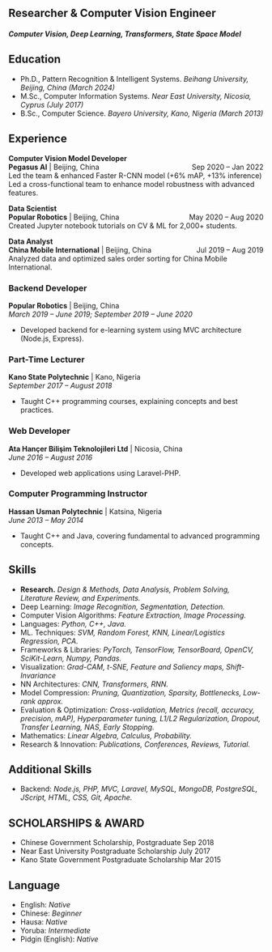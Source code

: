 ## Researcher & Computer Vision Engineer
#### _Computer Vision, Deep Learning, Transformers, State Space Model_

## Education
- Ph.D., Pattern Recognition & Intelligent Systems. _Beihang University, Beijing, China (March 2024)_
- M.Sc., Computer Information Systems. _Near East University, Nicosia, Cyprus (July 2017)_
- B.Sc., Computer Science. _Bayero University, Kano, Nigeria (March 2013)_

## Experience
**Computer Vision Model Developer** <br>
**Pegasus AI** | Beijing, China   <span style="float: right;">Sep 2020 – Jan 2022</span> <br>
Led the team & enhanced Faster R-CNN model (+6% mAP, +13% inference) <br>
Led a cross-functional team to enhance model robustness with advanced features.

**Data Scientist** <br>
**Popular Robotics** | Beijing, China  <span style="float: right;">May 2020 – Aug 2020</span> <br>
Created Jupyter notebook tutorials on CV & ML for 2,000+ students.

**Data Analyst** <br>
**China Mobile International** | Beijing, China  <span style="float: right;">Jul 2019 – Aug 2019</span> <br>
Analyzed data and optimized sales order sorting for China Mobile International.

### Backend Developer
**Popular Robotics** | Beijing, China  
*March 2019 – June 2019; September 2019 – June 2020*
- Developed backend for e-learning system using MVC architecture (Node.js, Express).

### Part-Time Lecturer
**Kano State Polytechnic** | Kano, Nigeria  
*September 2017 – August 2018*
- Taught C++ programming courses, explaining concepts and best practices.

### Web Developer
**Ata Hançer Bilişim Teknolojileri Ltd** | Nicosia, China  
*June 2016 – August 2016*
- Developed web applications using Laravel-PHP.

### Computer Programming Instructor
**Hassan Usman Polytechnic** | Katsina, Nigeria  
*June 2013 – May 2014*
- Taught C++ and Java, covering fundamental to advanced programming concepts.

## Skills
 - **Research.** _Design & Methods, Data Analysis, Problem Solving, Literature Review, and Experiments._
 - Deep Learning: _Image Recognition, Segmentation, Detection._
 - Computer Vision Algorithms: _Feature Extraction, Image Processing._
 - Languages: _Python, C++, Java._
 - ML. Techniques: _SVM, Random Forest, KNN, Linear/Logistics Regression, PCA._
 - Frameworks & Libraries: _PyTorch, TensorFlow, TensorBoard, OpenCV, SciKit-Learn, Numpy, Pandas._
 - Visualization: _Grad-CAM, t-SNE, Feature and Saliency maps, Shift-Invariance_
 - NN Architectures: _CNN, Transformers, RNN._
 - Model Compression: _Pruning, Quantization, Sparsity, Bottlenecks, Low-rank approx._
 - Evaluation & Optimization: _Cross-validation, Metrics (recall, accuracy, precision, mAP), Hyperparameter tuning, L1/L2 Regularization, Dropout, Transfer Learning, NAS, Early Stopping._
 - Mathematics: _Linear Algebra, Calculus, Probability._
 - Research & Innovation: _Publications, Conferences, Reviews, Tutorial._

## Additional Skills
- Backend: _Node.js, PHP, MVC, Laravel, MySQL, MongoDB, PostgreSQL, JScript, HTML, CSS, Git, Apache._

## SCHOLARSHIPS & AWARD
- Chinese Government Scholarship, Postgraduate Sep 2018
- Near East University Postgraduate Scholarship July 2017
- Kano State Government Postgraduate Scholarship Mar 2015
  
## Language
- English: _Native_
- Chinese: _Beginner_
- Hausa: _Native_
- Yoruba: _Intermediate_
- Pidgin (English): _Native_
